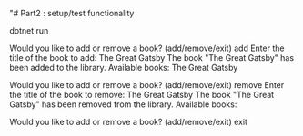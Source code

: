 "# Part2 : setup/test functionality


dotnet run

Would you like to add or remove a book? (add/remove/exit)
add
Enter the title of the book to add:
The Great Gatsby
The book "The Great Gatsby" has been added to the library.
Available books: The Great Gatsby

Would you like to add or remove a book? (add/remove/exit)
remove
Enter the title of the book to remove:
The Great Gatsby
The book "The Great Gatsby" has been removed from the library.
Available books:

Would you like to add or remove a book? (add/remove/exit)
exit
